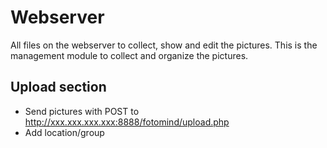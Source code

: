 # Webserver

All files on the webserver to collect, show and edit the pictures.
This is the management module to collect and organize the pictures.

## Upload section
- Send pictures with POST to http://xxx.xxx.xxx.xxx:8888/fotomind/upload.php
- Add location/group 